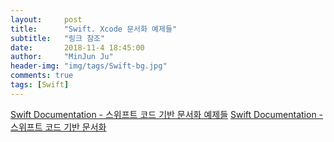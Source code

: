 ```yaml
---
layout:     post
title:      "Swift. Xcode 문서화 예제들"
subtitle:   "링크 참조"
date:       2018-11-4 18:45:00
author:     "MinJun Ju"
header-img: "img/tags/Swift-bg.jpg"
comments: true 
tags: [Swift]
---
```


[Swift Documentation - 스위프트 코드 기반 문서화 예제들](http://seorenn.blogspot.com/2017/01/swift-documentation_5.html)
[Swift Documentation - 스위프트 코드 기반 문서화](http://seorenn.blogspot.com/2017/01/swift-documentation.html)